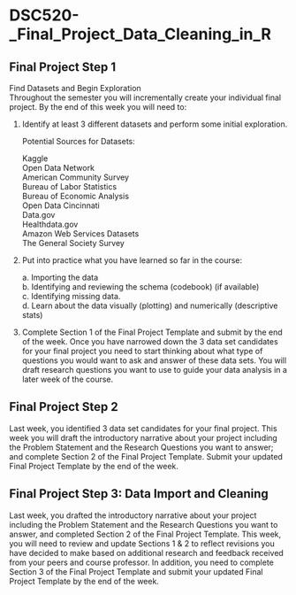 # DSC520-_Final_Project_Data_Cleaning_in_R
## Final Project Step 1
Find Datasets and Begin Exploration  
Throughout the semester you will incrementally create your individual final project. By the end of this week you will need to:  

1.  Identify at least 3 different datasets and perform some initial exploration.

    Potential Sources for Datasets:

    Kaggle     
    Open Data Network    
    American Community Survey     
    Bureau of Labor Statistics     
    Bureau of Economic Analysis     
    Open Data Cincinnati     
    Data.gov     
    Healthdata.gov     
    Amazon Web Services Datasets     
    The General Society Survey  
   
2. Put into practice what you have learned so far in the course:   

   a. Importing the data  
   b. Identifying and reviewing the schema (codebook) (if available)  
   c. Identifying missing data.  
   d. Learn about the data visually (plotting) and numerically (descriptive stats)  

3.  Complete Section 1 of the Final Project Template and submit by the end of the week.  Once you have narrowed down the 3 data set candidates for your final project you need to start thinking about what type of questions you would want to ask and answer of these data sets.  You will draft research questions you want to use to guide your data analysis in a later week of the course.   

## Final Project Step 2  
Last week, you identified 3 data set candidates for your final project. This week you will draft the introductory narrative about your project including the Problem Statement and the Research Questions you want to answer; and complete Section 2 of the Final Project Template. Submit your updated Final Project Template by the end of the week.   

## Final Project Step 3: Data Import and Cleaning  

Last week, you drafted the introductory narrative about your project including the Problem Statement and the Research Questions you want to answer, and completed Section 2 of the Final Project Template. This week, you will need to review and update Sections 1 & 2 to reflect revisions you have decided to make based on additional research and feedback received from your peers and course professor. In addition, you need to complete Section 3 of the Final Project Template and submit your updated Final Project Template by the end of the week.

